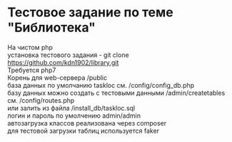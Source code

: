# Тестовое задание по теме "Библиотека"<br />
На чистом php<br />
установка тестового задания - git clone https://github.com/kdn1902/library.git<br />
Требуется php7<br />
Корень для web-сервера /public<br />
база данных по умолчанию taskloc см. /config/config_db.php<br />
базу данных можно создать с тестовыми данными /admin/createtables см. /config/routes.php<br />
или залить из файла /install_db/taskloc.sql<br />
логин и пароль по умолчению admin/admin<br />
автозагрузка классов реализована через composer<br />
для тестовой загрузки таблиц используется faker<br />
